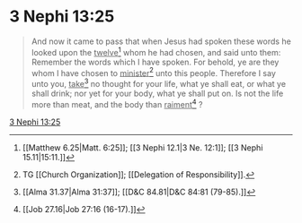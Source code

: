 # 3 Nephi 13:25

> And now it came to pass that when Jesus had spoken these words he looked upon the <u>twelve</u>[^a] whom he had chosen, and said unto them: Remember the words which I have spoken. For behold, ye are they whom I have chosen to <u>minister</u>[^b] unto this people. Therefore I say unto you, <u>take</u>[^c] no thought for your life, what ye shall eat, or what ye shall drink; nor yet for your body, what ye shall put on. Is not the life more than meat, and the body than <u>raiment</u>[^d] ?

[3 Nephi 13:25](https://www.churchofjesuschrist.org/study/scriptures/bofm/3-ne/13?lang=eng&id=p25#p25)


[^a]: [[Matthew 6.25|Matt. 6:25]]; [[3 Nephi 12.1|3 Ne. 12:1]]; [[3 Nephi 15.11|15:11.]]
[^b]: TG [[Church Organization]]; [[Delegation of Responsibility]].
[^c]: [[Alma 31.37|Alma 31:37]]; [[D&C 84.81|D&C 84:81 (79-85).]]
[^d]: [[Job 27.16|Job 27:16 (16-17).]]
